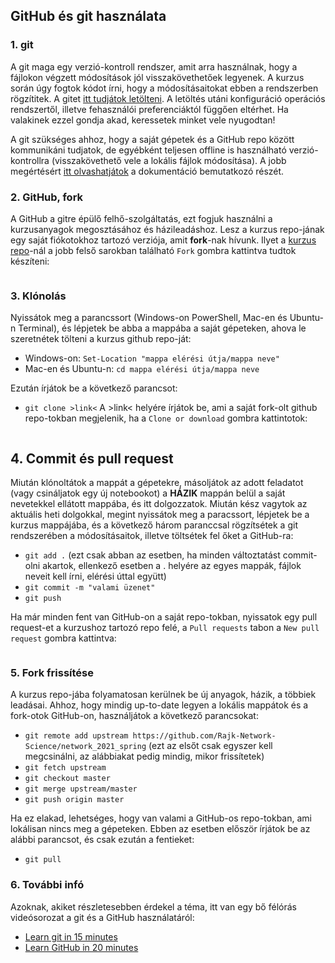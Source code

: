 ## GitHub és git használata

### 1. git
A git maga egy verzió-kontroll rendszer, amit arra használnak, hogy a fájlokon végzett módosítások jól visszakövethetőek legyenek. A kurzus során úgy fogtok kódot írni, hogy a módosításaitokat ebben a rendszerben rögzítitek. A gitet [itt tudjátok letölteni](https://git-scm.com/downloads). A letöltés utáni konfiguráció operációs rendszertől, illetve fehasználói preferenciáktól függően eltérhet. Ha valakinek ezzel gondja akad, keressetek minket vele nyugodtan!

A git szükséges ahhoz, hogy a saját gépetek és a GitHub repo között kommunikáni tudjatok, de egyébként teljesen offline is használható verzió-kontrollra (visszakövethető vele a lokális fájlok módosítása). A jobb megértésért [itt olvashatjátok](https://git-scm.com/book/en/v2/Getting-Started-What-is-Git%3F) a dokumentáció bemutatkozó részét.

### 2. GitHub, fork
A GitHub a gitre épülő felhő-szolgáltatás, ezt fogjuk használni a kurzusanyagok megosztásához és házileadáshoz. Lesz a kurzus repo-jának egy saját fiókotokhoz tartozó verziója, amit **fork**-nak hívunk. Ilyet a [kurzus repo](https://github.com/Rajk-Network-Science/network_2021_spring)-nál a jobb felső sarokban található ```Fork``` gombra kattintva tudtok készíteni:

<img scr="https://github.com/Rajk-Network-Science/network_2021_spring/tree/main/GitHub/github_fork.png">

### 3. Klónolás
Nyissátok meg a parancssort (Windows-on PowerShell, Mac-en és Ubuntu-n Terminal), és lépjetek be abba a mappába a saját gépeteken, ahova le szeretnétek tölteni a kurzus github repo-ját:
- Windows-on: ```Set-Location "mappa elérési útja/mappa neve"```
- Mac-en és Ubuntu-n: ```cd mappa elérési útja/mappa neve```

Ezután írjátok be a következő parancsot:
- ```git clone >link<```
A >link< helyére írjátok be, ami a saját fork-olt github repo-tokban megjelenik, ha a ```Clone or download``` gombra kattintotok:

<img scr="https://github.com/Rajk-Network-Science/network_2021_spring/tree/main/GitHub/github_clone.png">

## 4. Commit és pull request
Miután klónoltátok a mappát a gépetekre, másoljátok az adott feladatot (vagy csináljatok egy új notebookot) a **HÁZIK** mappán belül a saját nevetekkel ellátott mappába, és itt dolgozzatok. Miután kész vagytok az aktuális heti dolgokkal, megint nyissátok meg a paracssort, lépjetek be a kurzus mappájába, és a következő három paranccsal rögzítsétek a git rendszerében a módosításaitok, illetve töltsétek fel őket a GitHub-ra:
- ```git add .``` (ezt csak abban az esetben, ha minden változtatást commit-olni akartok, ellenkező esetben a . helyére az egyes mappák, fájlok neveit kell írni, elérési úttal együtt)
- ```git commit -m "valami üzenet"```
- ```git push```

Ha már minden fent van GitHub-on a saját repo-tokban, nyissatok egy pull request-et a kurzushoz tartozó repo felé, a ```Pull requests``` tabon a ```New pull request``` gombra kattintva:

<img scr="https://github.com/Rajk-Network-Science/network_2021_spring/tree/main/GitHub/github_pull.png">

### 5. Fork frissítése
A kurzus repo-jába folyamatosan kerülnek be új anyagok, házik, a többiek leadásai. Ahhoz, hogy mindig up-to-date legyen a lokális mappátok és a fork-otok GitHub-on, használjátok a következő parancsokat:
- ```git remote add upstream https://github.com/Rajk-Network-Science/network_2021_spring``` (ezt az elsőt csak egyszer kell megcsinálni, az alábbiakat pedig mindig, mikor frissítetek)
- ```git fetch upstream```
- ```git checkout master```
- ```git merge upstream/master```
- ```git push origin master```

Ha ez elakad, lehetséges, hogy van valami a GitHub-os repo-tokban, ami lokálisan nincs meg a gépeteken. Ebben az esetben először írjátok be az alábbi parancsot, és csak ezután a fentieket:
- ```git pull```

### 6. További infó
Azoknak, akiket részletesebben érdekel a téma, itt van egy bő félórás videósorozat a git és a GitHub használatáról: 
- [Learn git in 15 minutes](https://www.youtube.com/watch?v=USjZcfj8yxE)
- [Learn GitHub in 20 minutes](https://www.youtube.com/watch?v=nhNq2kIvi9s)
